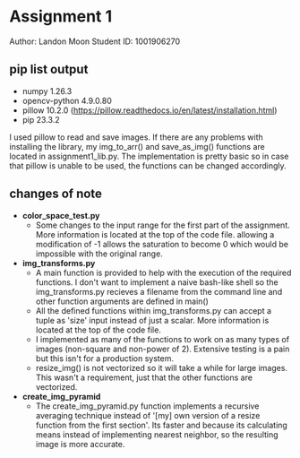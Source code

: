 # Assignment 1

Author: Landon Moon
Student ID: 1001906270

## pip list output

 - numpy         1.26.3  
 - opencv-python 4.9.0.80
 - pillow        10.2.0     (https://pillow.readthedocs.io/en/latest/installation.html)
 - pip           23.3.2

I used pillow to read and save images. If there are any problems with installing the library, my img_to_arr() and save_as_img() functions are located in assignment1_lib.py. The implementation is pretty basic so in case that pillow is unable to be used, the functions can be changed accordingly.

## changes of note
 - **color_space_test.py**
   - Some changes to the input range for the first part of the assignment. More information is located at the top of the code file. allowing a modification of -1 allows the saturation to become 0 which would be impossible with the original range.
 - **img_transforms.py**
   - A main function is provided to help with the execution of the required functions. I don't want to implement a naive bash-like shell so the img_transforms.py recieves a filename from the command line and other function arguments are defined in main()
   - All the defined functions within img_transforms.py can accept a tuple as 'size' input instead of just a scalar. More information is located at the top of the code file.
   - I implemented as many of the functions to work on as many types of images (non-square and non-power of 2). Extensive testing is a pain but this isn't for a production system.
   - resize_img() is not vectorized so it will take a while for large images. This wasn't a requirement, just that the other functions are vectorized.
 - **create_img_pyramid**
   - The create_img_pyramid.py function implements a recursive averaging technique instead of '[my] own version of a resize function from the first section'. Its faster and because its calculating means instead of implementing nearest neighbor, so the resulting image is more accurate.
   
